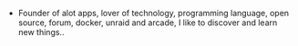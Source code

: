 - Founder of alot apps, lover of technology, programming language, open source, forum, docker, unraid and arcade, I like to discover and learn new things..
  <br>















































































































































































































































































































































































































































































































































































































































































































































































